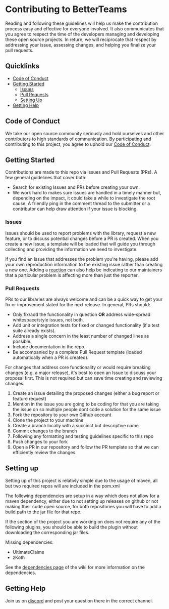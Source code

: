 # Contributing to BetterTeams

Reading and following these guidelines will help us make the contribution process easy and effective for everyone
involved. It also communicates that you agree to respect the time of the developers managing and developing these open
source projects. In return, we will reciprocate that respect by addressing your issue, assessing changes, and helping
you finalize your pull requests.

## Quicklinks

* [Code of Conduct](#code-of-conduct)
* [Getting Started](#getting-started)
    * [Issues](#issues)
    * [Pull Requests](#pull-requests)
    * [Setting Up](#Setting-up)
* [Getting Help](#getting-help)

## Code of Conduct

We take our open source community seriously and hold ourselves and other contributors to high standards of
communication. By participating and contributing to this project, you agree to uphold
our [Code of Conduct](https://github.com/booksaw/BetterTeams/blob/master/CODE_OF_CONDUCT.md).

## Getting Started

Contributions are made to this repo via Issues and Pull Requests (PRs). A few general guidelines that cover both:

- Search for existing Issues and PRs before creating your own.
- We work hard to makes sure issues are handled in a timely manner but, depending on the impact, it could take a while
  to investigate the root cause. A friendly ping in the comment thread to the submitter or a contributor can help draw
  attention if your issue is blocking.

### Issues

Issues should be used to report problems with the library, request a new feature, or to discuss potential changes before
a PR is created. When you create a new Issue, a template will be loaded that will guide you through collecting and
providing the information we need to investigate.

If you find an Issue that addresses the problem you're having, please add your own reproduction information to the
existing issue rather than creating a new one. Adding
a [reaction](https://github.blog/2016-03-10-add-reactions-to-pull-requests-issues-and-comments/) can also help be
indicating to our maintainers that a particular problem is affecting more than just the reporter.

### Pull Requests

PRs to our libraries are always welcome and can be a quick way to get your fix or improvement slated for the next
release. In general, PRs should:

- Only fix/add the functionality in question **OR** address wide-spread whitespace/style issues, not both.
- Add unit or integration tests for fixed or changed functionality (if a test suite already exists).
- Address a single concern in the least number of changed lines as possible.
- Include documentation in the repo.
- Be accompanied by a complete Pull Request template (loaded automatically when a PR is created).

For changes that address core functionality or would require breaking changes (e.g. a major release), it's best to open
an Issue to discuss your proposal first. This is not required but can save time creating and reviewing changes.

1. Create an issue detailing the proposed changes (either a bug report or feature request)
2. Mention in the issue you are going to be coding for that you are taking the issue on so multiple people dont code a
   solution for the same issue
3. Fork the repository to your own Github account
4. Clone the project to your machine
5. Create a branch locally with a succinct but descriptive name
6. Commit changes to the branch
7. Following any formatting and testing guidelines specific to this repo
8. Push changes to your fork
9. Open a PR in our repository and follow the PR template so that we can efficiently review the changes.

## Setting up

Setting up of this project is relativly simple due to the usage of maven, all but two required repos will are included
in the pom.xml

The following dependencies are setup in a way which does not allow for a maven dependency, either due to not setting up
releases on github or not making their code open source, for both repositories you will have to add a build path to the
jar file for that repo.

If the section of the project you are working on does not require any of the following plugins, you should be able to
build the plugin without downloading the corresponding jar files.

Missing dependencies:

* UltimateClaims
* zKoth

See the [dependencies page](https://betterteams.booksaw.dev/docs/dependencies/Dependencies) of the wiki for more
information
on the dependencies.

## Getting Help

Join us on [discord](https://discord.gg/JF9DNs3) and post your question there in the correct channel.
